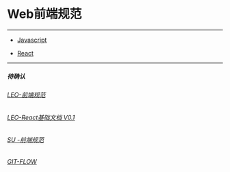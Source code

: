 # Web前端规范

---

* [Javascript](./Javascript.md)

* [React](./React.md)



<!-- ##### [Javascript规范](./Javascript.md)

##### [样式规范](./Style.md)

##### [页面规范](./HTML.md) -->

---
##### 待确认
###### [LEO-前端规范](./LEO/otoSaas_Web_App前端规范.md)
###### [LEO-React基础文档 V0.1](./LEO/React基础规范.md)
###### [SU -前端规范](./SU/前端开发规范.md)
###### [GIT-FLOW](./git_flow.md)
